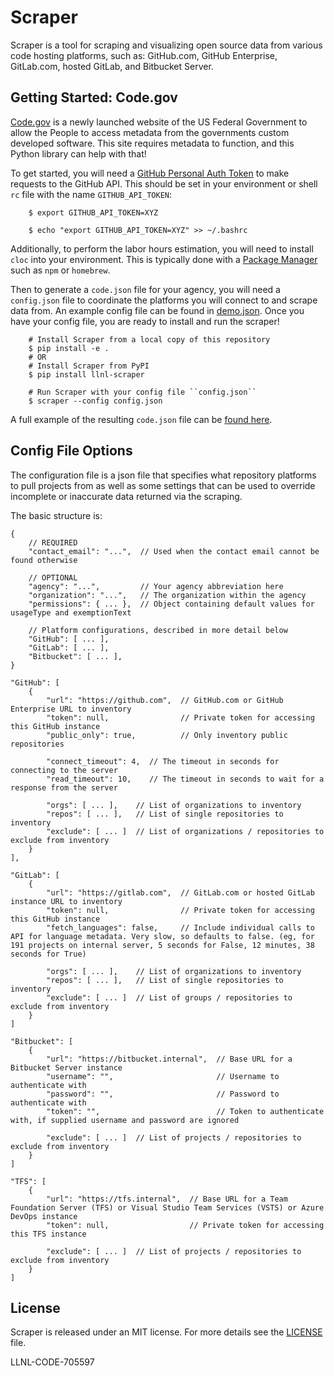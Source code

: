 # Scraper

Scraper is a tool for scraping and visualizing open source data from various
code hosting platforms, such as: GitHub.com, GitHub Enterprise, GitLab.com,
hosted GitLab, and Bitbucket Server.

## Getting Started: Code.gov

[Code.gov](https://code.gov) is a newly launched website of the US Federal
Government to allow the People to access metadata from the governments custom
developed software. This site requires metadata to function, and this Python
library can help with that!

To get started, you will need a [GitHub Personal Auth
Token](https://help.github.com/articles/creating-a-personal-access-token-for-the-command-line/)
to make requests to the GitHub API. This should be set in your environment or
shell `rc` file with the name `GITHUB_API_TOKEN`:

```shell
    $ export GITHUB_API_TOKEN=XYZ

    $ echo "export GITHUB_API_TOKEN=XYZ" >> ~/.bashrc
```

Additionally, to perform the labor hours estimation, you will need to install
`cloc` into your environment. This is typically done with a [Package
Manager](https://github.com/AlDanial/cloc#install-via-package-manager) such as
`npm` or `homebrew`.

Then to generate a `code.json` file for your agency, you will need a
`config.json` file to coordinate the platforms you will connect to and scrape
data from. An example config file can be found in [demo.json](/demo.json). Once
you have your config file, you are ready to install and run the scraper!

```shell
    # Install Scraper from a local copy of this repository
    $ pip install -e .
    # OR
    # Install Scraper from PyPI
    $ pip install llnl-scraper

    # Run Scraper with your config file ``config.json``
    $ scraper --config config.json
```

A full example of the resulting `code.json` file can be [found
here](https://gist.github.com/IanLee1521/b7d7c0c2d8c24b10dd04edd5e8cab6c4).

## Config File Options

The configuration file is a json file that specifies what repository platforms
to pull projects from as well as some settings that can be used to override
incomplete or inaccurate data returned via the scraping.

The basic structure is:

```jsonc
{
    // REQUIRED
    "contact_email": "...",  // Used when the contact email cannot be found otherwise

    // OPTIONAL
    "agency": "...",         // Your agency abbreviation here
    "organization": "...",   // The organization within the agency
    "permissions": { ... },  // Object containing default values for usageType and exemptionText

    // Platform configurations, described in more detail below
    "GitHub": [ ... ],
    "GitLab": [ ... ],
    "Bitbucket": [ ... ],
}
```

```jsonc
"GitHub": [
    {
        "url": "https://github.com",  // GitHub.com or GitHub Enterprise URL to inventory
        "token": null,                // Private token for accessing this GitHub instance
        "public_only": true,          // Only inventory public repositories

        "connect_timeout": 4,  // The timeout in seconds for connecting to the server
        "read_timeout": 10,    // The timeout in seconds to wait for a response from the server

        "orgs": [ ... ],    // List of organizations to inventory
        "repos": [ ... ],   // List of single repositories to inventory
        "exclude": [ ... ]  // List of organizations / repositories to exclude from inventory
    }
],
```

```jsonc
"GitLab": [
    {
        "url": "https://gitlab.com",  // GitLab.com or hosted GitLab instance URL to inventory
        "token": null,                // Private token for accessing this GitHub instance
        "fetch_languages": false,     // Include individual calls to API for language metadata. Very slow, so defaults to false. (eg, for 191 projects on internal server, 5 seconds for False, 12 minutes, 38 seconds for True)

        "orgs": [ ... ],    // List of organizations to inventory
        "repos": [ ... ],   // List of single repositories to inventory
        "exclude": [ ... ]  // List of groups / repositories to exclude from inventory
    }
]
```

```jsonc
"Bitbucket": [
    {
        "url": "https://bitbucket.internal",  // Base URL for a Bitbucket Server instance
        "username": "",                       // Username to authenticate with
        "password": "",                       // Password to authenticate with
        "token": "",                          // Token to authenticate with, if supplied username and password are ignored

        "exclude": [ ... ]  // List of projects / repositories to exclude from inventory
    }
]
```

```jsonc
"TFS": [
    {
        "url": "https://tfs.internal",  // Base URL for a Team Foundation Server (TFS) or Visual Studio Team Services (VSTS) or Azure DevOps instance
        "token": null,                  // Private token for accessing this TFS instance

        "exclude": [ ... ]  // List of projects / repositories to exclude from inventory
    }
]
```

## License

Scraper is released under an MIT license. For more details see the
[LICENSE](/LICENSE) file.

LLNL-CODE-705597
